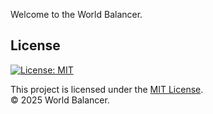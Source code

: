 Welcome to the World Balancer.

## License

[![License: MIT](https://img.shields.io/badge/License-MIT-yellow.svg)](./LICENSE)

This project is licensed under the [MIT License](./LICENSE).  
© 2025 World Balancer.
